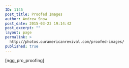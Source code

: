 ```yaml
---
ID: 1145
post_title: Proofed Images
author: Andrew Snow
post_date: 2015-03-23 19:14:42
post_excerpt: ""
layout: page
permalink: >
  http://photos.ouramericanrevival.com/proofed-images/
published: true
---
```

[ngg_pro_proofing]